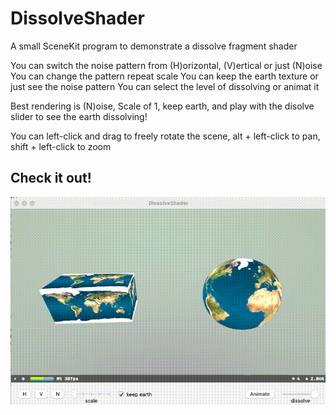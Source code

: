 DissolveShader
============
A small SceneKit program to demonstrate a dissolve fragment shader

You can switch the noise pattern from (H)orizontal, (V)ertical or just (N)oise
You can change the pattern repeat scale
You can keep the earth texture or just see the noise pattern
You can select the level of dissolving or animat it

Best rendering is (N)oise,  Scale of 1, keep earth, and play with the disolve slider to see the earth dissolving!

You can left-click and drag to freely rotate the scene, alt + left-click to pan, shift + left-click to zoom

## Check it out!
![](images/UI1.gif)
